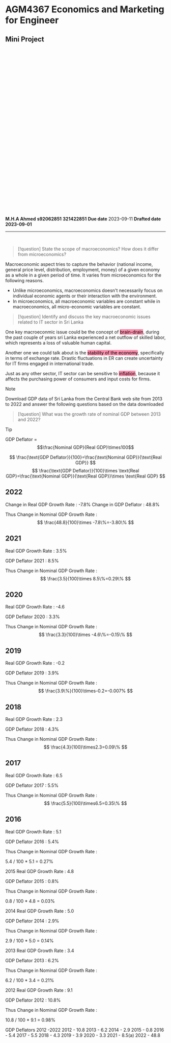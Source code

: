 # AGM4367 Economics and Marketing for Engineer
## Mini Project
<br>
<br>
<br>
<br>
<br>
<br>
<br>
<br>
<br>
<br>
<br>
<br>
<br>
<br>
<br>
<br>
<br>
<br>
<br>
<br>
<br>
<br>
<br>
<br>
<br>
<br>
<br>
<br>
<br>
<br>

**M.H.A Ahmed**
**s92062851**
**321422851**
**Due date** 2023-09-11
**Drafted date 2023-09-01**
***

<br>

> [!question]
> State the scope of macroeconomics? How does it differ from microeconomics?


Macroeconomic aspect tries to capture the behavior (national income, general price level, distribution, employment, money) of a given economy as a whole in a given period of time. It varies from microeconomics for the following reasons.
- Unlike microeconomics, macroeconomics doesn't necessarily focus on individual economic agents or their interaction with the environment.
- In microeconomics, all macroeconomic variables are constant while in macroeconomics, all micro-economic variables are constant.

> [!question]
> Identify and discuss the key macroeconomic issues related to IT sector in Sri Lanka

One key macroeconmic issue could be the concept of <mark style="background: #FF5582A6;">brain-drain</mark>, during the past couple of years sri Lanka experienced a net outflow of skilled labor, which represents a loss of valuable human capital. 

Another one we could talk about is the <mark style="background: #FF5582A6;">stability of the economy</mark>, specifically in terms of exchange rate. Drastic fluctuations in ER can create uncertainty for IT firms engaged in international trade.

Just as any other sector, IT sector can be sensitive to <mark style="background: #FF5582A6;">inflation</mark>, because it affects the purchasing power of consumers and input costs for firms. 


> [!note]
> Download GDP data of Sri Lanka from the Central Bank web site from 2013 to 2022
and answer the following questions based on the data downloaded

> [!question]
> What was the growth rate of nominal GDP between 2013 and 2022?

> [!tip]
> GDP Deflator = $$\frac{Nominal GDP}{Real GDP}\times100$$

$$
\frac{\text{GDP Deflator}}{100}=\frac{\text{Nominal GDP}}{\text{Real GDP}}
$$
$$
\frac{\text{GDP Deflator}}{100}\times \text{Real GDP}=\frac{\text{Nominal GDP}}{\text{Real GDP}}\times \text{Real GDP}
$$


## 2022
Change in Real GDP Growth Rate  : -7.8%
Change in GDP Deflator : 48.8%

Thus Change in Nominal GDP Growth Rate :
$$
\frac{48.8}{100}\times -7.8\%=-3.80\%
$$


## 2021
Real GDP Growth Rate : 3.5%

GDP Deflator 2021 : 8.5%

Thus Change in Nominal GDP Growth Rate :
$$
\frac{3.5}{100}\times 8.5\%=0.29\% 
$$

## 2020
Real GDP Growth Rate : -4.6

GDP Deflator 2020 : 3.3%

Thus Change in Nominal GDP Growth Rate : 
$$
\frac{3.3}{100}\times -4.6\%=-0.15\%
$$
## 2019
Real GDP Growth Rate : -0.2

GDP Deflator 2019 : 3.9%

Thus Change in Nominal GDP Growth Rate :
$$
\frac{3.9\%}{100}\times-0.2=-0.007%
$$
## 2018
Real GDP Growth Rate : 2.3

GDP Deflator 2018 : 4.3%

Thus Change in Nominal GDP Growth Rate : 
$$
\frac{4.3}{100}\times2.3=0.09\%
$$
## 2017
Real GDP Growth Rate : 6.5

GDP Deflator 2017 : 5.5%

Thus Change in Nominal GDP Growth Rate :
$$
\frac{5.5}{100}\times6.5=0.35\%
$$
## 2016
Real GDP Growth Rate : 5.1

GDP Deflator 2016 : 5.4%

Thus Change in Nominal GDP Growth Rate : 

 5.4 / 100 * 5.1 = 0.27%


2015
Real GDP Growth Rate : 4.8

GDP Deflator 2015 : 0.8%

Thus Change in Nominal GDP Growth Rate :

 0.8 / 100 * 4.8 = 0.03%



2014
Real GDP Growth Rate : 5.0

GDP Deflator 2014 : 2.9%

Thus Change in Nominal GDP Growth Rate :

 2.9 / 100 * 5.0 = 0.14%


2013
Real GDP Growth Rate : 3.4

GDP Deflator 2013 : 6.2%

Thus Change in Nominal GDP Growth Rate :

 6.2 / 100 * 3.4 = 0.21%


2012
Real GDP Growth Rate : 9.1

GDP Deflator 2012 : 10.8%

Thus Change in Nominal GDP Growth Rate :

 10.8 / 100 * 9.1 = 0.98%



GDP Deflators 2012 -2022
2012 - 10.8 
2013 - 6.2 
2014 - 2.9 
2015 - 0.8 
2016 - 5.4 
2017 - 5.5 
2018 - 4.3 
2019 - 3.9 
2020 - 3.3 
2021 - 8.5(a) 
2022 - 48.8